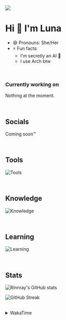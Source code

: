 <img src="https://visitor-badge.laobi.icu/badge?page_id=Rinnray.Rinnray&right_color=darkviolet"  />

Hi 👋 I'm Luna 
=====================

- 😄 Pronouns: She/Her
- ⚡ Fun facts:
  - I'm secretly an AI 🤖
  - I use Arch btw
<!---- 📫 How to reach me: Either through one of the socials down below or <a href = "mailto: abc@example.com">Send Email</a>--->

<br>

### Currently working on
Nothing at the moment.

<br>

## Socials
Coming soon:tm:

<br>

## Tools
![Tools](https://skillicons.dev/icons?i=git,unity,neovim,emacs,vscode&perline=6)

<br>

## Knowledge
![Knowledge](https://skillicons.dev/icons?i=html,css,tailwind,js,ts,nodejs,supabase,cs,markdown&perline=6)

<br>

## Learning
![Learning](https://skillicons.dev/icons?i=godot,svelte,tauri&perline=6)

<br>

## Stats

![Rinnray's GitHub stats](https://github-readme-stats.vercel.app/api?username=Rinnray&show_icons=true&theme=radical)

![GitHub Streak](https://github-readme-streak-stats.herokuapp.com?user=Rinnray&theme=radical)

<br>

<details>
<summary>WakaTime</summary>
<br>
<!--START_SECTION:waka-->
<!--END_SECTION:waka-->
</details>
